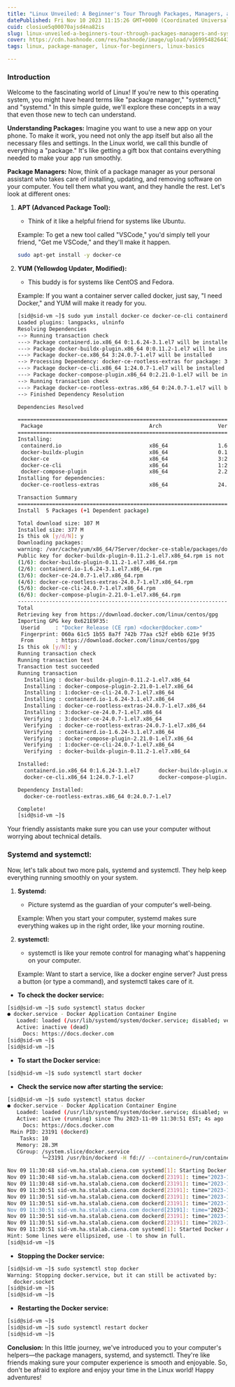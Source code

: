 ```yaml
---
title: "Linux Unveiled: A Beginner's Tour Through Packages, Managers, and System Helpers"
datePublished: Fri Nov 10 2023 11:15:26 GMT+0000 (Coordinated Universal Time)
cuid: closiue5q00070ajsd4na82is
slug: linux-unveiled-a-beginners-tour-through-packages-managers-and-system-helpers
cover: https://cdn.hashnode.com/res/hashnode/image/upload/v1699548264437/b1629620-6f81-40b0-9dd8-601f23edf3ef.avif
tags: linux, package-manager, linux-for-beginners, linux-basics

---
```


### Introduction

Welcome to the fascinating world of Linux! If you're new to this operating system, you might have heard terms like "package manager," "systemctl," and "systemd." In this simple guide, we'll explore these concepts in a way that even those new to tech can understand.

**Understanding Packages:** Imagine you want to use a new app on your phone. To make it work, you need not only the app itself but also all the necessary files and settings. In the Linux world, we call this bundle of everything a "package." It's like getting a gift box that contains everything needed to make your app run smoothly.

**Package Managers:** Now, think of a package manager as your personal assistant who takes care of installing, updating, and removing software on your computer. You tell them what you want, and they handle the rest. Let's look at different ones:

1. **APT (Advanced Package Tool):**
    
    * Think of it like a helpful friend for systems like Ubuntu.
        
    
    Example: To get a new tool called "VSCode," you'd simply tell your friend, "Get me VSCode," and they'll make it happen.
    
    ```bash
    sudo apt-get install -y docker-ce
    ```
    
2. **YUM (Yellowdog Updater, Modified):**
    
    * This buddy is for systems like CentOS and Fedora.
        
    
    Example: If you want a container server called docker, just say, "I need Docker," and YUM will make it ready for you.
    
    ```bash
    [sid@sid-vm ~]$ sudo yum install docker-ce docker-ce-cli containerd.io docker-buildx-plugin docker-compose-plugin
    Loaded plugins: langpacks, ulninfo
    Resolving Dependencies
    --> Running transaction check
    ---> Package containerd.io.x86_64 0:1.6.24-3.1.el7 will be installed
    ---> Package docker-buildx-plugin.x86_64 0:0.11.2-1.el7 will be installed
    ---> Package docker-ce.x86_64 3:24.0.7-1.el7 will be installed
    --> Processing Dependency: docker-ce-rootless-extras for package: 3:docker-ce-24.0.7-1.el7.x86_64
    ---> Package docker-ce-cli.x86_64 1:24.0.7-1.el7 will be installed
    ---> Package docker-compose-plugin.x86_64 0:2.21.0-1.el7 will be installed
    --> Running transaction check
    ---> Package docker-ce-rootless-extras.x86_64 0:24.0.7-1.el7 will be installed
    --> Finished Dependency Resolution
    
    Dependencies Resolved
    
    ====================================================================================================================================
     Package                                  Arch                  Version                       Repository                       Size
    ====================================================================================================================================
    Installing:
     containerd.io                            x86_64                1.6.24-3.1.el7                docker-ce-stable                 34 M
     docker-buildx-plugin                     x86_64                0.11.2-1.el7                  docker-ce-stable                 13 M
     docker-ce                                x86_64                3:24.0.7-1.el7                docker-ce-stable                 24 M
     docker-ce-cli                            x86_64                1:24.0.7-1.el7                docker-ce-stable                 13 M
     docker-compose-plugin                    x86_64                2.21.0-1.el7                  docker-ce-stable                 13 M
    Installing for dependencies:
     docker-ce-rootless-extras                x86_64                24.0.7-1.el7                  docker-ce-stable                9.1 M
    
    Transaction Summary
    ====================================================================================================================================
    Install  5 Packages (+1 Dependent package)
    
    Total download size: 107 M
    Installed size: 377 M
    Is this ok [y/d/N]: y
    Downloading packages:
    warning: /var/cache/yum/x86_64/7Server/docker-ce-stable/packages/docker-buildx-plugin-0.11.2-1.el7.x86_64.rpm: Header V4 RSA/SHA512 Signature, key ID 621e9f35: NOKEY
    Public key for docker-buildx-plugin-0.11.2-1.el7.x86_64.rpm is not installed
    (1/6): docker-buildx-plugin-0.11.2-1.el7.x86_64.rpm                                                          |  13 MB  00:00:02
    (2/6): containerd.io-1.6.24-3.1.el7.x86_64.rpm                                                               |  34 MB  00:00:04
    (3/6): docker-ce-24.0.7-1.el7.x86_64.rpm                                                                     |  24 MB  00:00:02
    (4/6): docker-ce-rootless-extras-24.0.7-1.el7.x86_64.rpm                                                     | 9.1 MB  00:00:01
    (5/6): docker-ce-cli-24.0.7-1.el7.x86_64.rpm                                                                 |  13 MB  00:00:01
    (6/6): docker-compose-plugin-2.21.0-1.el7.x86_64.rpm                                                         |  13 MB  00:00:01
    ------------------------------------------------------------------------------------------------------------------------------------
    Total                                                                                                12 MB/s | 107 MB  00:00:08
    Retrieving key from https://download.docker.com/linux/centos/gpg
    Importing GPG key 0x621E9F35:
     Userid     : "Docker Release (CE rpm) <docker@docker.com>"
     Fingerprint: 060a 61c5 1b55 8a7f 742b 77aa c52f eb6b 621e 9f35
     From       : https://download.docker.com/linux/centos/gpg
    Is this ok [y/N]: y
    Running transaction check
    Running transaction test
    Transaction test succeeded
    Running transaction
      Installing : docker-buildx-plugin-0.11.2-1.el7.x86_64                                                                         1/6
      Installing : docker-compose-plugin-2.21.0-1.el7.x86_64                                                                        2/6
      Installing : 1:docker-ce-cli-24.0.7-1.el7.x86_64                                                                              3/6
      Installing : containerd.io-1.6.24-3.1.el7.x86_64                                                                              4/6
      Installing : docker-ce-rootless-extras-24.0.7-1.el7.x86_64                                                                    5/6
      Installing : 3:docker-ce-24.0.7-1.el7.x86_64                                                                                  6/6
      Verifying  : 3:docker-ce-24.0.7-1.el7.x86_64                                                                                  1/6
      Verifying  : docker-ce-rootless-extras-24.0.7-1.el7.x86_64                                                                    2/6
      Verifying  : containerd.io-1.6.24-3.1.el7.x86_64                                                                              3/6
      Verifying  : docker-compose-plugin-2.21.0-1.el7.x86_64                                                                        4/6
      Verifying  : 1:docker-ce-cli-24.0.7-1.el7.x86_64                                                                              5/6
      Verifying  : docker-buildx-plugin-0.11.2-1.el7.x86_64                                                                         6/6
    
    Installed:
      containerd.io.x86_64 0:1.6.24-3.1.el7      docker-buildx-plugin.x86_64 0:0.11.2-1.el7       docker-ce.x86_64 3:24.0.7-1.el7
      docker-ce-cli.x86_64 1:24.0.7-1.el7        docker-compose-plugin.x86_64 0:2.21.0-1.el7
    
    Dependency Installed:
      docker-ce-rootless-extras.x86_64 0:24.0.7-1.el7
    
    Complete!
    [sid@sid-vm ~]$
    ```
    

Your friendly assistants make sure you can use your computer without worrying about technical details.

### **Systemd and systemctl:**

Now, let's talk about two more pals, systemd and systemctl. They help keep everything running smoothly on your system.

1. **Systemd:**
    
    * Picture systemd as the guardian of your computer's well-being.
        
    
    Example: When you start your computer, systemd makes sure everything wakes up in the right order, like your morning routine.
    
2. **systemctl:**
    
    * systemctl is like your remote control for managing what's happening on your computer.
        
    
    Example: Want to start a service, like a docker engine server? Just press a button (or type a command), and systemctl takes care of it.
    

* **To check the docker service:**
    

```bash
[sid@sid-vm ~]$ sudo systemctl status docker
● docker.service - Docker Application Container Engine
   Loaded: loaded (/usr/lib/systemd/system/docker.service; disabled; vendor preset: disabled)
   Active: inactive (dead)
     Docs: https://docs.docker.com
[sid@sid-vm ~]$
[sid@sid-vm ~]$
```

* **To start the Docker service:**
    

```bash
[sid@sid-vm ~]$ sudo systemctl start docker
```

* **Check the service now after starting the service:**
    

```bash
[sid@sid-vm ~]$ sudo systemctl status docker
● docker.service - Docker Application Container Engine
   Loaded: loaded (/usr/lib/systemd/system/docker.service; disabled; vendor preset: disabled)
   Active: active (running) since Thu 2023-11-09 11:30:51 EST; 4s ago
     Docs: https://docs.docker.com
 Main PID: 23191 (dockerd)
    Tasks: 10
   Memory: 28.3M
   CGroup: /system.slice/docker.service
           └─23191 /usr/bin/dockerd -H fd:// --containerd=/run/containerd/containerd.sock

Nov 09 11:30:48 sid-vm.ha.stalab.ciena.com systemd[1]: Starting Docker Application Container Engine...
Nov 09 11:30:48 sid-vm.ha.stalab.ciena.com dockerd[23191]: time="2023-11-09T11:30:48.743682488-05:00" level=info msg="Starting up"
Nov 09 11:30:48 sid-vm.ha.stalab.ciena.com dockerd[23191]: time="2023-11-09T11:30:48.888590461-05:00" level=info msg="Loadin...art."
Nov 09 11:30:51 sid-vm.ha.stalab.ciena.com dockerd[23191]: time="2023-11-09T11:30:51.398941090-05:00" level=info msg="Firewa...ning"
Nov 09 11:30:51 sid-vm.ha.stalab.ciena.com dockerd[23191]: time="2023-11-09T11:30:51.721148619-05:00" level=info msg="Loadin...one."
Nov 09 11:30:51 sid-vm.ha.stalab.ciena.com dockerd[23191]: time="2023-11-09T11:30:51.783372307-05:00" level=warning msg="Not...rlay2
Nov 09 11:30:51 sid-vm.ha.stalab.ciena.com dockerd[23191]: time="2023-11-09T11:30:51.784215939-05:00" level=info msg="Docker...4.0.7
Nov 09 11:30:51 sid-vm.ha.stalab.ciena.com dockerd[23191]: time="2023-11-09T11:30:51.784909943-05:00" level=info msg="Daemon...tion"
Nov 09 11:30:51 sid-vm.ha.stalab.ciena.com dockerd[23191]: time="2023-11-09T11:30:51.950260256-05:00" level=info msg="API li...sock"
Nov 09 11:30:51 sid-vm.ha.stalab.ciena.com systemd[1]: Started Docker Application Container Engine.
Hint: Some lines were ellipsized, use -l to show in full.
[sid@sid-vm ~]$
```

* **Stopping the Docker service:**
    

```bash
[sid@sid-vm ~]$ sudo systemctl stop docker
Warning: Stopping docker.service, but it can still be activated by:
  docker.socket
[sid@sid-vm ~]$
[sid@sid-vm ~]$
```

* **Restarting the Docker service:**
    

```bash
[sid@sid-vm ~]$
[sid@sid-vm ~]$ sudo systemctl restart docker
[sid@sid-vm ~]$
```

**Conclusion:** In this little journey, we've introduced you to your computer's helpers—the package managers, systemd, and systemctl. They're like friends making sure your computer experience is smooth and enjoyable. So, don't be afraid to explore and enjoy your time in the Linux world! Happy adventures!